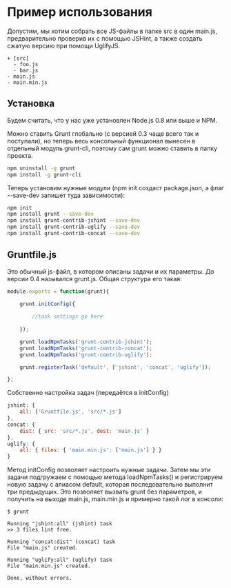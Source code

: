 Пример использования
====================


Допустим, мы хотим собрать все JS-файлы в папке src в один main.js, предварительно проверив их c помощью JSHint, а также создать сжатую версию при помощи UglifyJS. 

```
+ [src]
  - foo.js
  - bar.js
- main.js
- main.min.js
```

Установка
---------

Будем считать, что у нас уже установлен Node.js 0.8 или выше и NPM.

Можно ставить Grunt глобально (с версией 0.3 чаще всего так и поступали), но теперь весь консольный функционал вынесен в отдельный модуль grunt-cli, поэтому сам grunt можно ставить в папку проекта.

```bash
npm uninstall -g grunt
npm install -g grunt-cli
```

Теперь установим нужные модули (npm init создаст package.json, а флаг --save-dev запишет туда зависимости):

```bash
npm init
npm install grunt --save-dev
npm install grunt-contrib-jshint --save-dev
npm install grunt-contrib-uglify --save-dev
npm install grunt-contrib-concat --save-dev
```

Gruntfile.js
------------

Это обычный js-файл, в котором описаны задачи и их параметры. До версии 0.4 назывался grunt.js. Общая структура его такая:

```javascript
module.exports = function(grunt){

    grunt.initConfig({
        
        //task settings go here
        
    });

    grunt.loadNpmTasks('grunt-contrib-jshint');
    grunt.loadNpmTasks('grunt-contrib-concat');
    grunt.loadNpmTasks('grunt-contrib-uglify');

    grunt.registerTask('default', ['jshint', 'concat', 'uglify']);

};
```

Собственно настройка задач (передаётся в initConfig)

```javascript
jshint: {
    all: ['Gruntfile.js', 'src/*.js']
},
concat: {
    dist: { src: 'src/*.js', dest: 'main.js' }
},
uglify: {
    all: { files: { 'main.min.js': ['main.js'] } }
}
```

Метод initConfig позволяет настроить нужные задачи. Затем мы эти задачи подгружаем с помощью метода loadNpmTasks() и регистрируем новую задачу с алиасом default, которая последовательно выполнит три предыдущих. Это позволяет вызвать grunt без параметров, и получить на выходе main.js, main.min.js и примерно такой лог в консоли:

```
$ grunt

Running "jshint:all" (jshint) task
>> 3 files lint free.

Running "concat:dist" (concat) task
File "main.js" created.

Running "uglify:all" (uglify) task
File "main.min.js" created.

Done, without errors.
```

